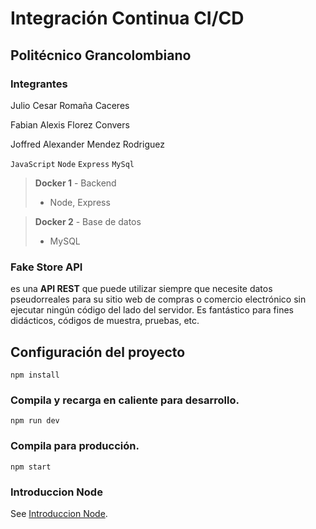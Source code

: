 # Integración Continua CI/CD
## Politécnico Grancolombiano
### Integrantes
Julio Cesar Romaña Caceres

Fabian Alexis Florez Convers

Joffred Alexander Mendez Rodriguez

`JavaScript` `Node` `Express` `MySql`

>**Docker 1** - Backend 
>- Node, Express

>**Docker 2** -  Base de datos
> - MySQL
 
### Fake Store API
es una **API REST** que puede utilizar siempre que necesite datos pseudorreales para su sitio web de compras o comercio electrónico sin ejecutar ningún código del lado del servidor. Es fantástico para fines didácticos, códigos de muestra, pruebas, etc.

## Configuración del proyecto
```
npm install
```

### Compila y recarga en caliente para desarrollo.
```
npm run dev
```

### Compila para producción.
```
npm start
```

### Introduccion Node
See [Introduccion Node](https://nodejs.org/en/docs/guides).

